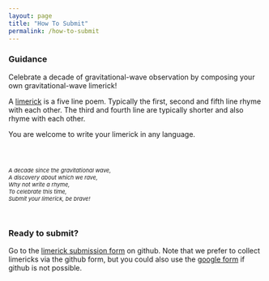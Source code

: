 ```yaml
---
layout: page
title: "How To Submit"
permalink: /how-to-submit
---
```




<h3>Guidance</h3>
<p>Celebrate a decade of gravitational-wave observation by composing your own gravitational-wave limerick!</p>
<p>A <a href="https://wordsforlife.org.uk/activities/how-write-limerick/">limerick</a> is a five line poem. Typically the first, second and fifth line rhyme with each other. The third and fourth line are typically shorter and also rhyme with each other.</p>   
<p>You are welcome to write your limerick in any language.</p>

<br>
<p style="font-size:11px" style="color:#3A003A;"><br><i>
A decade since the gravitational wave,<br>
A discovery about which we rave,<br> 
Why not write a rhyme,<br>
To celebrate this time,<br>
Submit your limerick, be brave!<br>
<br>
<br>    
</i></p>

<h3>Ready to submit?</h3>
<p>Go to the <a href="https://github.com/hannahm8/gwlimericks/issues/new?template=new-limerick.yaml">limerick submission form</a> on github. Note that we prefer to collect limericks via the github form, but you could also use the <a href="https://forms.gle/iKjzHg75efZpm4wz6">google form</a> if github is not possible.</p>


